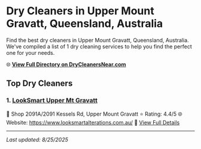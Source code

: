 # Dry Cleaners in Upper Mount Gravatt, Queensland, Australia

Find the best dry cleaners in Upper Mount Gravatt, Queensland, Australia. We've compiled a list of 1 dry cleaning services to help you find the perfect one for your needs.

🌐 **[View Full Directory on DryCleanersNear.com](https://drycleanersnear.com/city/Australia/Queensland/Upper%20Mount%20Gravatt)**

## Top Dry Cleaners

### 1. [LookSmart Upper Mt Gravatt](https://drycleanersnear.com/dryCleaner/68aa732139cc7c0899005867/looksmart-upper-mt-gravatt)
📍 Shop 2091A/2091 Kessels Rd, Upper Mount Gravatt
⭐ Rating: 4.4/5
🌐 Website: https://www.looksmartalterations.com.au/
🔗 [View Full Details](https://drycleanersnear.com/dryCleaner/68aa732139cc7c0899005867/looksmart-upper-mt-gravatt)


---

*Last updated: 8/25/2025*
